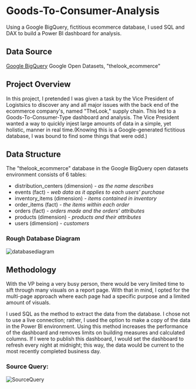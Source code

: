 # Goods-To-Consumer-Analysis
Using a Google BigQuery, fictitious ecommerce database, I used SQL and DAX to build a Power BI dashboard for analysis.

## Data Source

[Google BigQuery](https://console.cloud.google.com/) Google Open Datasets, "thelook_ecommerce"

## Project Overview

In this project, I pretended I was given a task by the Vice President of Logistsics to discover any and all major issues with the back end of the ecommerce company's, named "TheLook," supply chain. This led to a Goods-To-Consumer-Type dashboard and analysis. The Vice President wanted a way to quickly injest large amounts of data in a simple, yet holistic, manner in real time.(Knowing this is a Google-generated fictitious database, I was bound to find some things that were odd.)

## Data Structure

The "thelook_ecommerce" database in the Google BigQuery open datasets environment consists of 6 tables:
- distribution_centers (dimension) - *as the name describes*
- events (fact) - *web data as it applies to each users' purchase*
- inventory_items (dimension) - *items contained in inventory*
- order_items (fact) - *the items within each order*
- orders (fact) - *orders made and the orders' attributes*
- products (dimension) - *products and their attributes*
- users (dimension) - *customers*

### Rough Database Diagram

![databasediagram](https://user-images.githubusercontent.com/103079066/232253675-0750967c-25ab-42a2-9741-1572b040691a.jpg)

## Methodology

With the VP being a very busy person, there would be very limited time to sift through many visuals on a report page. With that in mind, I opted for the multi-page approach where each page had a specific purpose and a limited amount of visuals.

I used SQL as the method to extract the data from the database. I chose not to use a live connection; rather, I used the option to make a copy of the data in the Power BI environment. Using this method increases the performance of the dashboard and removes limits on building measures and calculated columns. If I were to publish this dashboard, I would set the dashboard to refresh every night at midnight; this way, the data would be current to the most recently completed business day.

### Source Query:

![SourceQuery](https://user-images.githubusercontent.com/103079066/232253932-31afdcf8-afd5-42e0-a1bf-c3ca0ef8d77b.png)
